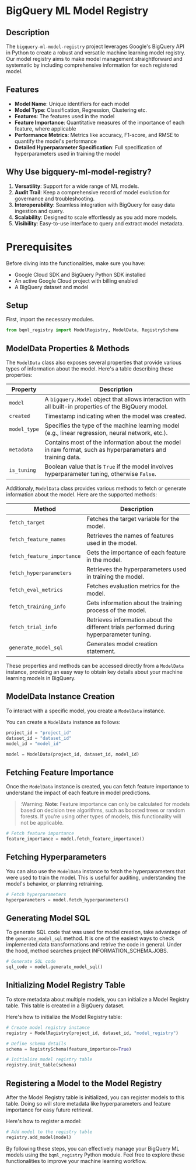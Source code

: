 # BigQuery ML Model Registry 

## Description

The `bigquery-ml-model-registry` project leverages Google's BigQuery API in Python to create a robust and versatile machine learning model registry. Our model registry aims to make model management straightforward and systematic by including comprehensive information for each registered model.

## Features

- **Model Name**: Unique identifiers for each model
- **Model Type**: Classification, Regression, Clustering etc.
- **Features**: The features used in the model
- **Feature Importance**: Quantitative measures of the importance of each feature, where applicable
- **Performance Metrics**: Metrics like accuracy, F1-score, and RMSE to quantify the model's performance
- **Detailed Hyperparameter Specification**: Full specification of hyperparameters used in training the model

## Why Use bigquery-ml-model-registry?

1. **Versatility**: Support for a wide range of ML models.
2. **Audit Trail**: Keep a comprehensive record of model evolution for governance and troubleshooting.
3. **Interoperability**: Seamless integration with BigQuery for easy data ingestion and query.
4. **Scalability**: Designed to scale effortlessly as you add more models.
5. **Visibility**: Easy-to-use interface to query and extract model metadata.

# Prerequisites

Before diving into the functionalities, make sure you have:

- Google Cloud SDK and BigQuery Python SDK installed
- An active Google Cloud project with billing enabled
- A BigQuery dataset and model

## Setup

First, import the necessary modules.

```python
from bqml_registry import ModelRegistry, ModelData, RegistrySchema
```

## ModelData Properties & Methods

The `ModelData` class also exposes several properties that provide various types of information about the model. Here's a table describing these properties:

| Property       | Description                                                                                                 |
|----------------|-------------------------------------------------------------------------------------------------------------|
| `model`        | A `bigquery.Model` object that allows interaction with all built-in properties of the BigQuery model.        |
| `created`      | Timestamp indicating when the model was created.                                                            |
| `model_type`   | Specifies the type of the machine learning model (e.g., linear regression, neural network, etc.).            |
| `metadata`     | Contains most of the information about the model in raw format, such as hyperparameters and training data.   |
| `is_tuning`    | Boolean value that is `True` if the model involves hyperparameter tuning, otherwise `False`.                 |

Additionaly, `ModelData` class provides various methods to fetch or generate information about the model. Here are the supported methods:

| Method                  | Description                                                                                     |
|-------------------------|-------------------------------------------------------------------------------------------------|
| `fetch_target`          | Fetches the target variable for the model.                                                      |
| `fetch_feature_names`   | Retrieves the names of features used in the model.                                               |
| `fetch_feature_importance` | Gets the importance of each feature in the model.                                              |
| `fetch_hyperparameters` | Retrieves the hyperparameters used in training the model.                                        |
| `fetch_eval_metrics`    | Fetches evaluation metrics for the model.                                                       |
| `fetch_training_info`   | Gets information about the training process of the model.                                        |
| `fetch_trial_info`      | Retrieves information about the different trials performed during hyperparameter tuning.         |
| `generate_model_sql`    | Generates model creation statement.                                      |

These properties and methods can be accessed directly from a `ModelData` instance, providing an easy way to obtain key details about your machine learning models in BigQuery.

## ModelData Instance Creation

To interact with a specific model, you create a `ModelData` instance. 

You can create a `ModelData` instance as follows:

```python
project_id = "project_id"
dataset_id = "dataset_id"
model_id = "model_id"

model = ModelData(project_id, dataset_id, model_id)
```

## Fetching Feature Importance

Once the `ModelData` instance is created, you can fetch feature importance to understand the impact of each feature in model predictions. 
> :Warning: **Note**: Feature importance can only be calculated for models based on decision tree algorithms, such as boosted trees or random forests. If you're using other types of models, this functionality will not be applicable.


```python
# Fetch feature importance
feature_importance = model.fetch_feature_importance()
```

## Fetching Hyperparameters

You can also use the `ModelData` instance to fetch the hyperparameters that were used to train the model. This is useful for auditing, understanding the model's behavior, or planning retraining.

```python
# Fetch hyperparameters
hyperparameters = model.fetch_hyperparameters()
```

## Generating Model SQL 

To generate SQL code that was used for model creation, take advantage of the `generate_model_sql` method. 
It is one of the easiest ways to check implemented data transformations and retrive the code in general. 
Under the hood, method searches project INFORMATION_SCHEMA.JOBS. 

```python
# Generate SQL code
sql_code = model.generate_model_sql()
```

## Initializing Model Registry Table

To store metadata about multiple models, you can initialize a Model Registry table. This table is created in a BigQuery dataset.

Here's how to initialize the Model Registry table:

```python
# Create model registry instance
registry = ModelRegistry(project_id, dataset_id, "model_registry")

# Define schema details
schema = RegistrySchema(feature_importance=True)

# Initialize model registry table
registry.init_table(schema)
```

## Registering a Model to the Model Registry

After the Model Registry table is initialized, you can register models to this table. Doing so will store metadata like hyperparameters and feature importance for easy future retrieval.

Here's how to register a model:

```python
# Add model to the registry table
registry.add_model(model)
```

By following these steps, you can effectively manage your BigQuery ML models using the `bqml_registry` Python module. Feel free to explore these functionalities to improve your machine learning workflow.
